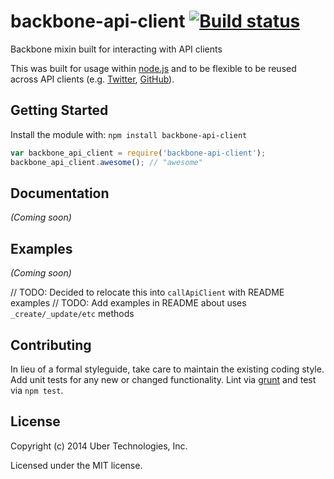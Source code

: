# backbone-api-client [![Build status](https://travis-ci.org/uber/backbone-api-client.png?branch=master)](https://travis-ci.org/uber/backbone-api-client)

Backbone mixin built for interacting with API clients

This was built for usage within [node.js][] and to be flexible to be reused across API clients (e.g. [Twitter][], [GitHub][]).

[node.js]: nodejs.org/
[Twitter]: http://npmjs.org/twit
[GitHub]: http://npmjs.org/github

## Getting Started
Install the module with: `npm install backbone-api-client`

```js
var backbone_api_client = require('backbone-api-client');
backbone_api_client.awesome(); // "awesome"
```

## Documentation
_(Coming soon)_

## Examples
_(Coming soon)_

// TODO: Decided to relocate this into `callApiClient` with README examples
// TODO: Add examples in README about uses `_create/_update/etc` methods


## Contributing
In lieu of a formal styleguide, take care to maintain the existing coding style. Add unit tests for any new or changed functionality. Lint via [grunt](https://github.com/gruntjs/grunt) and test via `npm test`.

## License
Copyright (c) 2014 Uber Technologies, Inc.

Licensed under the MIT license.

